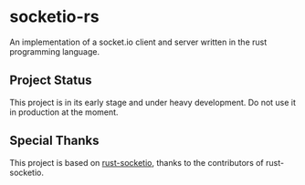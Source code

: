 # socketio-rs

An implementation of a socket.io client and server written in the rust programming language. 

## Project Status

This project is in its early stage and under heavy development. Do not use it in production at the moment.

## Special Thanks
This project is based on [rust-socketio](https://github.com/1c3t3a/rust-socketio), thanks to the contributors of rust-socketio.
